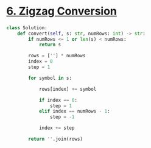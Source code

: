 # [6. Zigzag Conversion](https://leetcode.com/problems/zigzag-conversion)

####
```python
class Solution:
    def convert(self, s: str, numRows: int) -> str:
        if numRows <= 1 or len(s) < numRows:
            return s

        rows = [''] * numRows
        index = 0
        step = 1

        for symbol in s:

            rows[index] += symbol

            if index == 0:
                step = 1
            elif index == numRows - 1:
                step = -1

            index += step

        return ''.join(rows)
```
